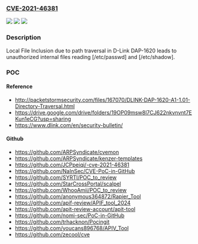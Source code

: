 ### [CVE-2021-46381](https://cve.mitre.org/cgi-bin/cvename.cgi?name=CVE-2021-46381)
![](https://img.shields.io/static/v1?label=Product&message=n%2Fa&color=blue)
![](https://img.shields.io/static/v1?label=Version&message=n%2Fa&color=blue)
![](https://img.shields.io/static/v1?label=Vulnerability&message=n%2Fa&color=brighgreen)

### Description

Local File Inclusion due to path traversal in D-Link DAP-1620 leads to unauthorized internal files reading [/etc/passwd] and [/etc/shadow].

### POC

#### Reference
- http://packetstormsecurity.com/files/167070/DLINK-DAP-1620-A1-1.01-Directory-Traversal.html
- https://drive.google.com/drive/folders/19OP09msw8l7CJ622nkvnvnt7EKun1eCG?usp=sharing
- https://www.dlink.com/en/security-bulletin/

#### Github
- https://github.com/ARPSyndicate/cvemon
- https://github.com/ARPSyndicate/kenzer-templates
- https://github.com/JCPpeiqi/-cve-2021-46381
- https://github.com/NaInSec/CVE-PoC-in-GitHub
- https://github.com/SYRTI/POC_to_review
- https://github.com/StarCrossPortal/scalpel
- https://github.com/WhooAmii/POC_to_review
- https://github.com/anonymous364872/Rapier_Tool
- https://github.com/apif-review/APIF_tool_2024
- https://github.com/apit-review-account/apit-tool
- https://github.com/nomi-sec/PoC-in-GitHub
- https://github.com/trhacknon/Pocingit
- https://github.com/youcans896768/APIV_Tool
- https://github.com/zecool/cve

